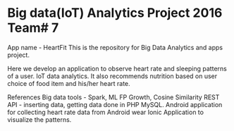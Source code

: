# Big data(IoT) Analytics Project 2016 Team# 7
App name - HeartFit
This is the repository for Big Data Analytics and apps project. 

Here we develop an application to observe heart rate and sleeping patterns of a user. IoT data analytics.
It also recommends nutrition based on user choice of food item and his/her heart rate.

References
Big data tools - Spark, ML FP Growth, Cosine Similarity
REST API - inserting data, getting data done in PHP MySQL.
Android application for collecting heart rate data from Android wear
Ionic Application to visualize the patterns.
